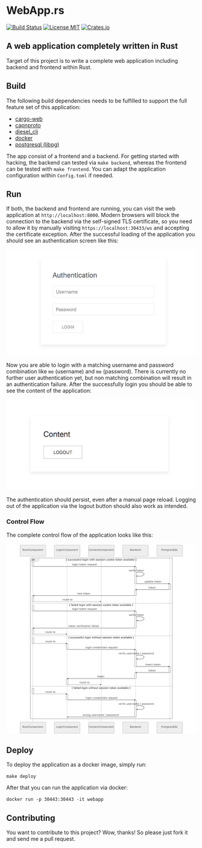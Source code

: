 # WebApp.rs
[![Build Status](https://travis-ci.org/saschagrunert/webapp.rs.svg)](https://travis-ci.org/saschagrunert/webapp.rs) [![License MIT](https://img.shields.io/badge/license-MIT-blue.svg)](https://github.com/saschagrunert/webapp.rs/blob/master/LICENSE) [![Crates.io](https://img.shields.io/crates/v/webapp.svg)](https://crates.io/crates/webapp)
## A web application completely written in Rust
Target of this project is to write a complete web application including backend
and frontend within Rust.

## Build
The following build dependencies needs to be fulfilled to support the full
feature set of this application:

- [cargo-web](https://github.com/koute/cargo-web)
- [capnproto](https://github.com/capnproto/capnproto)
- [diesel_cli](https://github.com/diesel-rs/diesel)
- [docker](https://github.com/docker/docker-ce)
- [postgresql (libpg)](https://www.postgresql.org/)

The app consist of a frontend and a backend. For getting started with hacking,
the backend can tested via `make backend`, whereas the frontend can be
tested with `make frontend`. You can adapt the application configuration
within `Config.toml` if needed.

## Run
If both, the backend and frontend are running, you can visit the web application
at `http://localhost:8000`. Modern browsers will block the connection to the
backend via the self-signed TLS certificate, so you need to allow it by manually
visiting `https://localhost:30433/ws` and accepting the certificate exception.
After the successful loading of the application you should see an authentication
screen like this:

![authentication screen](.github/auth_screen.png "Authentication Screen")

Now you are able to login with a matching username and password combination like
`me` (username) and `me` (password). There is currently no further user
authentication yet, but non matching combination will result in an
authentication failure. After the successfully login you should be able to see
the content of the application:

![content screen](.github/content_screen.png "Content Screen")

The authentication should persist, even after a manual page reload. Logging out
of the application via the logout button should also work as intended.

### Control Flow
The complete control flow of the application looks like this:

![control screen](.github/flow_chart.png "Control Flow")

## Deploy
To deploy the application as a docker image, simply run:

```console
make deploy
```

After that you can run the application via docker:

```console
docker run -p 30443:30443 -it webapp
```

## Contributing
You want to contribute to this project? Wow, thanks! So please just fork it and
send me a pull request.
